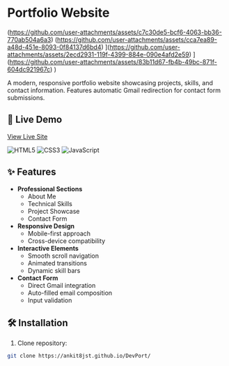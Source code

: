 # Portfolio Website

(https://github.com/user-attachments/assets/c7c30de5-bcf6-4063-bb36-770ab504a6a3)
(https://github.com/user-attachments/assets/cca7ea89-a48d-451e-8093-0f84137d6bd4)
](https://github.com/user-attachments/assets/2ecd2931-119f-4399-884e-090e4afd2e59)
](https://github.com/user-attachments/assets/83b11d67-fb4b-49bc-871f-604dc921967c)
) 

A modern, responsive portfolio website showcasing projects, skills, and contact information. Features automatic Gmail redirection for contact form submissions.

## 🚀 Live Demo  
[View Live Site](https://ankit8jst.github.io/DevPort/) 

![HTML5](https://img.shields.io/badge/HTML5-E34F26?style=for-the-badge&logo=html5&logoColor=white)
![CSS3](https://img.shields.io/badge/CSS3-1572B6?style=for-the-badge&logo=css3&logoColor=white)
![JavaScript](https://img.shields.io/badge/JavaScript-F7DF1E?style=for-the-badge&logo=javascript&logoColor=black)

## ✨ Features

- **Professional Sections**
  - About Me
  - Technical Skills
  - Project Showcase
  - Contact Form
- **Responsive Design**
  - Mobile-first approach
  - Cross-device compatibility
- **Interactive Elements**
  - Smooth scroll navigation
  - Animated transitions
  - Dynamic skill bars
- **Contact Form**
  - Direct Gmail integration
  - Auto-filled email composition
  - Input validation

## 🛠️ Installation

1. Clone repository:
```bash
git clone https://ankit8jst.github.io/DevPort/
